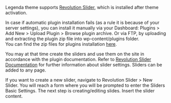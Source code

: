 Legenda theme supports [Revolution Slider](https://revolution.themepunch.com/), which is installed after theme activation. 

In case if automatic plugin installation fails (as a rule it is because of your server settings), you can install it manually via your Dashboard: Plugins > Add New > Upload Plugin > Browse plugin archive. Or via FTP, by uploading and extracting the plugin zip file into wp-content/plugins folder. <br />
You can find the zip files for plugins installation [here](https://www.8theme.com/downloads/).

You may at that time create the sliders and use them on the site in accordance with the plugin documentation. Refer to [Revolution Slider Documentation](https://www.themepunch.com/revslider-doc/slider-revolution-documentation/) for further information about slider settings. Sliders can be added to any page.

If you want to create a new slider, navigate to Revolution Slider > New Slider. You will reach a form where you will be prompted to enter the Sliders Basic Settings. The next step is creating/editing slides. Insert the slider content.